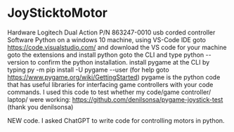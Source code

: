 # JoySticktoMotor
Hardware 
Logitech Dual Action P/N 863247-0010 usb corded controller
Software
Python on a windows 10 machine, using VS-Code IDE
goto https://code.visualstudio.com/  and download the VS code for your machine
goto the extensions and install python
goto the CLI and type python --version to confirm the python installation.
install pygame at the CLI by typing py -m pip install -U pygame --user (for help goto https://www.pygame.org/wiki/GettingStarted)
pygame is the python code that has useful libraries for interfacing game controllers with your code commands.
I used this code to test whether my code/game controller/ laptop/ were working: https://github.com/denilsonsa/pygame-joystick-test (thank you denilsonsa)

NEW code. I asked ChatGPT to write code for controlling motors in python.
